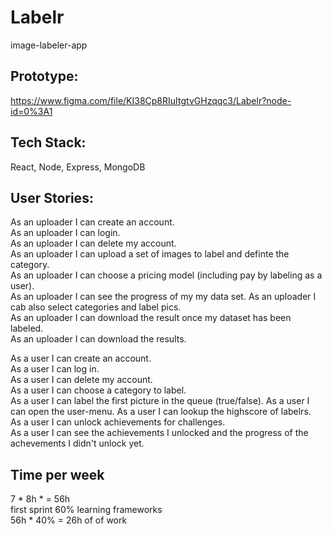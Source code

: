 # Labelr
image-labeler-app

##  Prototype:
https://www.figma.com/file/KI38Cp8RIuItgtvGHzqqc3/Labelr?node-id=0%3A1

##  Tech Stack: 
React, Node, Express, MongoDB

## User Stories:
As an uploader I can create an account.  
As an uploader I can login.  
As an uploader I can delete my account.  
As an uploader I can upload a set of images to label and definte the category.  
As an uploader I can choose a pricing model (including pay by labeling as a user).  
As an uploader I can see the progress of my my data set. 
As an uploader I cab also select categories and label pics.   
As an uploader I can download the result once my dataset has been labeled.   
As an uploader I can download the results.  

As a user I can create an account.  
As a user I can log in.  
As a user I can delete my account.  
As a user I can choose a category to label.   
As a user I can label the first picture in the queue (true/false). 
As a user I can open the user-menu.
As a user I can lookup the highscore of labelrs.  
As a user I can unlock achievements for challenges.  
As a user I can see the achievements I unlocked and the progress of the achevements I didn't unlock yet.    

## Time per week  
7 * 8h * = 56h  
first sprint 60% learning frameworks  
56h * 40% = 26h of of work


